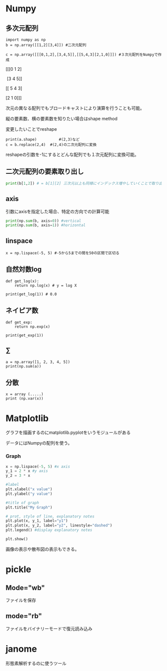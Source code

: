 # Numpy

## 多次元配列

```
import numpy as np
b = np.array([[1,2][3,4]]) #二次元配列

c = np.array([[[0,1,2],[3,4,5]],[[5,4,3][2,1,0]]]) #３次元配列をNumpyで作成
```

[[[0 1 2]

​	[3 4 5]]

 [[ 5 4 3]

   [2 1 0]]]

次元の異なる配列でもブロードキャストにより演算を行うことも可能。

縦の要素数、横の要素数を知りたい場合はshape method

変更したいことでreshape

```
print(a.shape) 			#(2,3)など
c = b.replace(2,4)  #(2,4)の二次元配列に変換
```

reshapeの引数を-1にするとどんな配列でも１次元配列に変換可能。

## 二次元配列の要素取り出し

```python
print(b[1,2]) # = b[1][2] 三次元以上も同様にインデックス増やしていくことで取り出せる
```

## axis

引数にaxisを指定した場合、特定の方向での計算可能

```python
print(np.sum(b, axis=0)) #vertical
print(np.sum(b, axis=1)) #horizontal
```

## linspace

```
x = np.lispace(-5, 5) #-5から5までの間を50の区間で区切る
```

## 自然対数log

```
def get_log(x):
	return np.log(x) # y = log X
	
print(get_log(1)) # 0.0 
```

## ネイピア数 

```
def get_exp:
	return np.exp(x)

print(get_exp(1)) 
```

## ∑

```
a = np.array([1, 2, 3, 4, 5])
print(np.sum(a))
```



## 分散

```
x = array (.....)
print (np.var(x))
```



# Matplotlib

グラフを描画するのにmatplotlib.pyplotをいうモジュールがある

データにはNumpyの配列を使う。

### Graph

```python
x = np.lispace(-5, 5) #x axis
y_1 = 2 * x #y axis
y_2 = 3 * x

#label
plt.xlabel("x value")
plt.ylabel("y value")

#title of graph
plt.title("My Graph")

# prot, style of line, explanatory notes
plt.plot(x, y_1, label="y1")
plt.plot(x, y_2, label="y2", linestyle="dashed")
plt.legend() #display explanatory notes

plt.show()
```

画像の表示や散布図の表示もできる。



# pickle

## Mode="wb"

ファイルを保存

## mode="rb"

ファイルをバイナリーモードで復元読み込み



# janome

形態素解析するのに使うツール

